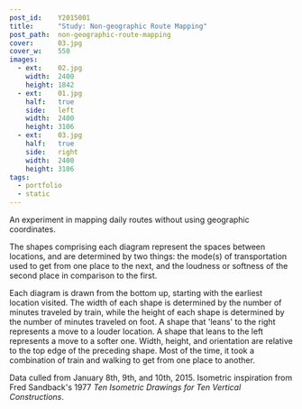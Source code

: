 ```yaml
---
post_id:    Y2015001
title:      "Study: Non-geographic Route Mapping"
post_path:  non-geographic-route-mapping
cover:      03.jpg
cover_w:    550
images:
  - ext:    02.jpg
    width:  2400
    height: 1842
  - ext:    01.jpg
    half:   true
    side:   left
    width:  2400
    height: 3106
  - ext:    03.jpg
    half:   true
    side:   right
    width:  2400
    height: 3106
tags:
  - portfolio
  - static
---
```

An experiment in mapping daily routes without using geographic coordinates. 

The shapes comprising each diagram represent the spaces between locations, and are determined by two things: the mode(s) of transportation used to get from one place to the next, and the loudness or softness of the second place in comparison to the first. 

Each diagram is drawn from the bottom up, starting with the earliest location visited. The width of each shape is determined by the number of minutes traveled by train, while the height of each shape is determined by the number of minutes traveled on foot. A shape that 'leans' to the right represents a move to a louder location. A shape that leans to the left represents a move to a softer one. Width, height, and orientation are relative to the top edge of the preceding shape. Most of the time, it took a combination of train and walking to get from one place to another. 

Data culled from January 8th, 9th, and 10th, 2015. Isometric inspiration from Fred Sandback's 1977 _Ten Isometric Drawings for Ten Vertical Constructions_.